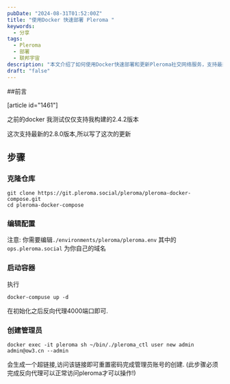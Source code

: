 ```yaml
---
pubDate: "2024-08-31T01:52:00Z"
title: "使用Docker 快速部署 Pleroma "
keywords:
  - 分享
tags:
  - Pleroma
  - 部署
  - 联邦宇宙
description: "本文介绍了如何使用Docker快速部署和更新Pleroma社交网络服务，支持最新2.7.0版本。步骤包括克隆仓库、编辑配置文件、启动容器以及创建管理员账户。通过Docker Compose工具，简化了Pleroma的部署流程。"
draft: "false"
---
```


##前言

[article id="1461"]

之前的docker 我测试仅仅支持我构建的2.4.2版本

这次支持最新的2.8.0版本,所以写了这次的更新

## 步骤
### 克隆仓库
```
git clone https://git.pleroma.social/pleroma/pleroma-docker-compose.git
cd pleroma-docker-compose

```
### 编辑配置
注意:
你需要编辑`./environments/pleroma/pleroma.env` 其中的 `ops.pleroma.social` 为你自己的域名

### 启动容器
执行
```
docker-compuse up -d
```
在初始化之后反向代理4000端口即可.

### 创建管理员
```
docker exec -it pleroma sh ~/bin/./pleroma_ctl user new admin admin@ow3.cn --admin
```

会生成一个超链接,访问该链接即可重置密码完成管理员账号的创建. 
(此步骤必须完成反向代理可以正常访问pleroma才可以操作!)